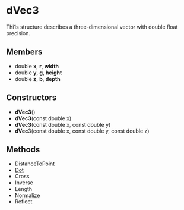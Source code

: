 # dVec3 #
Thi1s structure describes a three-dimensional vector with double float precision.

## Members ##
- double **x**, **r**, **width**
- double **y**, **g**, **height**
- double **z**, **b**, **depth**

## Constructors ##
- **dVec3**()
- **dVec3**(const double x)
- **dVec3**(const double x, const double y)
- **dVec**3(const double x, const double y, const double z)

## Methods ##
- DistanceToPoint
- [Dot](CPP_dVec3_Dot)
- Cross
- Inverse
- Length
- [Normalize](CPP_dVec3_Normalize)
- Reflect
